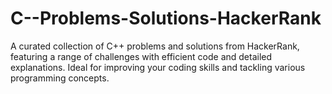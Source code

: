 # C--Problems-Solutions-HackerRank
A curated collection of C++ problems and solutions from HackerRank, featuring a range of challenges with efficient code and detailed explanations. Ideal for improving your coding skills and tackling various programming concepts.
